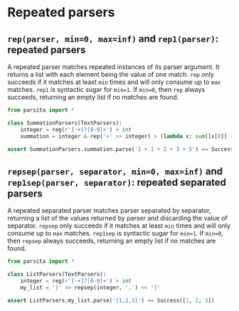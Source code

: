# Repeated parsers

## `rep(parser, min=0, max=inf)` and `rep1(parser)`: repeated parsers
A repeated parser matches repeated instances of its parser argument. It returns a list with each element being the value of one match. `rep` only succeeds if it matches at least `min` times and will only consume up to `max` matches. `rep1` is syntactic sugar for `min=1`. If `min=0`, then `rep` always succeeds, returning an empty list if no matches are found.

```python
from parsita import *

class SummationParsers(TextParsers):
    integer = reg(r'[-+]?[0-9]+') > int
    summation = integer & rep('+' >> integer) > (lambda x: sum([x[0]] + x[1]))

assert SummationParsers.summation.parse('1 + 1 + 2 + 3 + 5') == Success(12)
```

## `repsep(parser, separator, min=0, max=inf)` and `rep1sep(parser, separator)`: repeated separated parsers
A repeated separated parser matches parser separated by separator, returning a list of the values returned by parser and discarding the value of separator. `repsep` only succeeds if it matches at least `min` times and will only consume up to `max` matches. `rep1sep` is syntactic sugar for `min=1`. If `min=0`, then `repsep` always succeeds, returning an empty list if no matches are found.

```python
from parsita import *

class ListParsers(TextParsers):
    integer = reg(r'[-+]?[0-9]+') > int
    my_list = '[' >> repsep(integer, ',') << ']'

assert ListParsers.my_list.parse('[1,2,3]') == Success([1, 2, 3])
```
